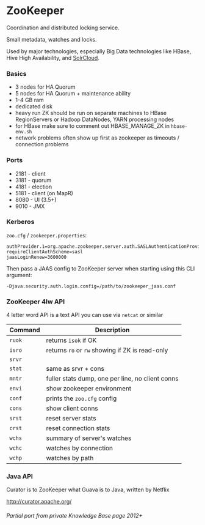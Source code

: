 # ZooKeeper

Coordination and distributed locking service.

Small metadata, watches and locks.

Used by major technologies, especially Big Data technologies like HBase, Hive High Availability, and [SolrCloud](solr.md).

### Basics

- 3 nodes for HA Quorum
- 5 nodes for HA Quorum + maintenance ability
- 1-4 GB ram
- dedicated disk
- heavy run ZK should be run on separate machines to HBase RegionServers or Hadoop DataNodes, YARN processing nodes
- for HBase make sure to comment out HBASE_MANAGE_ZK in `hbase-env.sh`
- network problems often show up first as zookeeper as timeouts / connection problems

### Ports

- 2181 - client
- 3181 - quorum
- 4181 - election
- 5181 - client (on MapR)
- 8080 - UI (3.5+)
- 9010 - JMX

### Kerberos

`zoo.cfg` / `zookeeper.properties`:
```
authProvider.1=org.apache.zookeeper.server.auth.SASLAuthenticationProvider
requireClientAuthScheme=sasl
jaasLoginRenew=3600000
```

Then pass a JAAS config to ZooKeeper server when starting using this CLI argument:
```
-Djava.security.auth.login.config=/path/to/zookeeper_jaas.conf
```

### ZooKeeper 4lw API

4 letter word API is a text API you can use via `netcat` or similar

| Command | Description                                      |
|---------|--------------------------------------------------|
| `ruok`  | returns `isok` if OK                             |
| `isro`  | returns `ro` or `rw` showing if ZK is read-only  |
| `srvr`  |                                                  |
| `stat`  | same as srvr + cons                              |
| `mntr`  | fuller stats dump, one per line, no client conns |
| `envi`  | show zookeeper environment                       |
| `conf`  | prints the `zoo.cfg` config                      |
| `cons`  | show client conns                                |
| `srst`  | reset server stats                               |
| `crst`  | reset connection stats                           |
| `wchs`  | summary of server's watches                      |
| `wchc`  | watches by connection                            |
| `wchp`  | watches by path                                  |

### Java API

Curator is to ZooKeeper what Guava is to Java, written by Netflix

http://curator.apache.org/

###### Partial port from private Knowledge Base page 2012+
